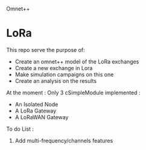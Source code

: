 Omnet++
# LoRa
This repo serve the purpose of:

* Create an omnet++ model of the LoRa exchanges
* Create a new exchange in Lora
* Make simulation campaigns on this one
* Create an analysis on the results


At the moment : 
Only 3 cSimpleModule implemented : 
* An Isolated Node
* A LoRa Gateway
* A LoRaWAN Gateway


To do List : 

1. Add multi-frequency/channels features
